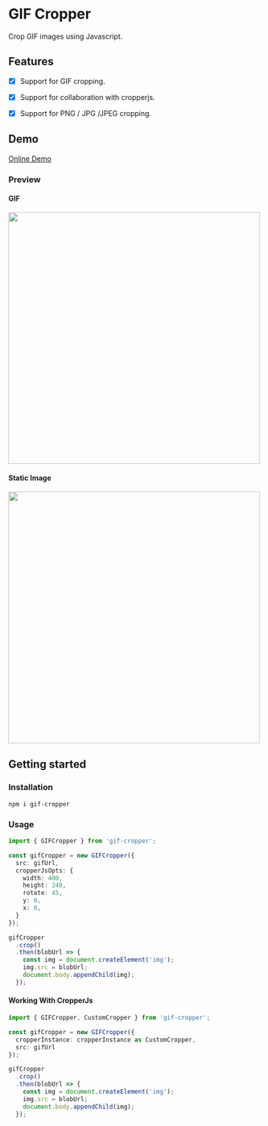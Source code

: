 # GIF Cropper

Crop GIF images using Javascript.

## Features

- [x] Support for GIF cropping.
- [x] Support for collaboration with cropperjs.
- [x] Support for PNG / JPG /JPEG cropping.


## Demo

[Online Demo](https://gif-cropper-stdsuperman.vercel.app/)

### Preview

#### GIF
<img src="https://s4.ax1x.com/2022/02/23/bPaYwt.png" width="500">

#### Static Image

<img src="https://s4.ax1x.com/2022/02/23/bPUoIf.png" width="500">
<!-- [![Static Image](https://s4.ax1x.com/2022/02/23/bPUoIf.png)](https://imgtu.com/i/bPUoIf) -->

## Getting started

### Installation

```shell
npm i gif-cropper
```


### Usage

```ts
import { GIFCropper } from 'gif-cropper';

const gifCropper = new GIFCropper({
  src: gifUrl,
  cropperJsOpts: {
    width: 400,
    height: 240,
    rotate: 45,
    y: 0,
    x: 0,
  }
});

gifCropper
  .crop()
  .then(blobUrl => {
    const img = document.createElement('img');
    img.src = blobUrl;
    document.body.appendChild(img);
  });
```

#### Working With CropperJs

```ts
import { GIFCropper, CustomCropper } from 'gif-cropper';

const gifCropper = new GIFCropper({
  cropperInstance: cropperInstance as CustomCropper,
  src: gifUrl
});

gifCropper
  .crop()
  .then(blobUrl => {
    const img = document.createElement('img');
    img.src = blobUrl;
    document.body.appendChild(img);
  });
```
